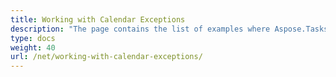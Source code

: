 ```yaml
---
title: Working with Calendar Exceptions
description: "The page contains the list of examples where Aspose.Tasks for .NET is used to modify Microsoft Project calendar exceptions."
type: docs
weight: 40
url: /net/working-with-calendar-exceptions/
---
```



